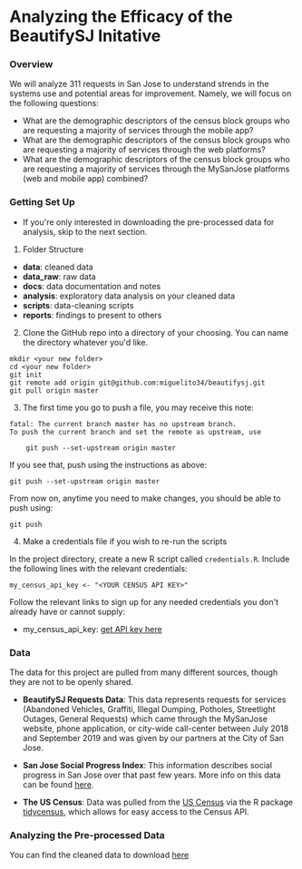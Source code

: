 # Analyzing the Efficacy of the BeautifySJ Initative

### Overview
We will analyze 311 requests in San Jose to understand strends in the systems use and potential areas for improvement. Namely, we will focus on the following questions:

* What are the demographic descriptors of the census block groups who are requesting a majority of services through the mobile app? 
* What are the demographic descriptors of the census block groups who are requesting a majority of services through the web platforms?
* What are the demographic descriptors of the census block groups who are requesting a majority of services through the MySanJose platforms (web and mobile app) combined?

### Getting Set Up

* If you're only interested in downloading the pre-processed data for analysis, skip to the next section.

1. Folder Structure

* __data__: cleaned data
* __data_raw__: raw data
* __docs__: data documentation and notes
* __analysis__: exploratory data analysis on your cleaned data
* __scripts__: data-cleaning scripts
* __reports__: findings to present to others

2. Clone the GitHub repo into a directory of your choosing. You can name the directory whatever you'd like.
```
mkdir <your new folder>
cd <your new folder>
git init
git remote add origin git@github.com:miguelito34/beautifysj.git
git pull origin master
```

3. The first time you go to push a file, you may receive this note:
```
fatal: The current branch master has no upstream branch.
To push the current branch and set the remote as upstream, use

    git push --set-upstream origin master
```

If you see that, push using the instructions as above:
```
git push --set-upstream origin master
```

From now on, anytime you need to make changes, you should be able to push using:
```
git push
```

4. Make a credentials file if you wish to re-run the scripts

In the project directory, create a new R script called `credentials.R`. Include the following lines with the relevant credentials:
```
my_census_api_key <- "<YOUR CENSUS API KEY>"
```

Follow the relevant links to sign up for any needed credentials you don't already have or cannot supply:

* my_census_api_key: [get API key here](https://api.census.gov/data/key_signup.html)

### Data

The data for this project are pulled from many different sources, though they are not to be openly shared.

* __BeautifySJ Requests Data__: This data represents requests for services (Abandoned Vehicles, Graffiti, Illegal Dumping, Potholes, Streetlight Outages, General Requests) which came through the MySanJose website, phone application, or city-wide call-center between July 2018 and September 2019 and was given by our partners at the City of San Jose.

* __San Jose Social Progress Index__: This information describes social progress in San Jose over that past few years. More info on this data can be found [here](https://partners.sanjosemayor.org/performance/social-progress-index/).

* __The US Census__: Data was pulled from the [US Census](https://data.census.gov/cedsci/?intcmp=aff_cedsci_banner) via the R package [tidycensus](https://walkerke.github.io/tidycensus/), which allows for easy access to the Census API.

### Analyzing the Pre-processed Data

You can find the cleaned data to download [here](https://github.com/miguelito34/beautifysj/raw/master/data_clean/requests/beautifysj_data.tsv.zip)